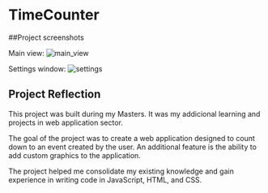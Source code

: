 # TimeCounter
##Project screenshots

Main view:
![main_view](https://github.com/user-attachments/assets/54e1c5c6-d634-4dd1-8d6c-a47d985ce7fc)

Settings window:
![settings](https://github.com/user-attachments/assets/433f90ec-357d-46a4-9123-2efc73dccb28)

## Project Reflection

This project was built during my Masters. It was my addicional learning and projects in web application sector.

The goal of the project was to create a web application designed to count down to an event created by the user. An additional feature is the ability to add custom graphics to the application.

The project helped me consolidate my existing knowledge and gain experience in writing code in JavaScript, HTML, and CSS. 

